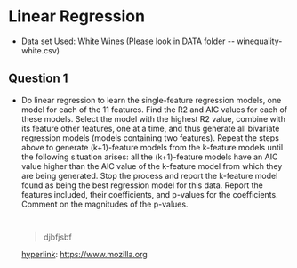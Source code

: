 Linear Regression 
===================

- Data set Used: White Wines (Please look in DATA folder -- winequality-white.csv)

Question 1
------------

- Do linear regression to learn the single-feature regression models, one model for each of the 11 features. Find the R2 and AIC values for each of these models. 
  Select the model with the highest R2 value, combine with its feature other features, one at a time, and thus generate all bivariate regression models (models containing two features). 
  Repeat the steps above to generate (k+1)-feature models from the k-feature models until the following situation arises: all the (k+1)-feature models have an AIC value higher than the AIC value of the k-feature model from which they are being generated. Stop the process and report the k-feature model found as being the best regression model for this data. 
  Report the features included, their coefficients, and p-values for the coefficients. Comment on the magnitudes of the p-values.
  
  ```
   
  ```
  > djbfjsbf
  
  
  
  [hyperlink](ihhh): https://www.mozilla.org

	